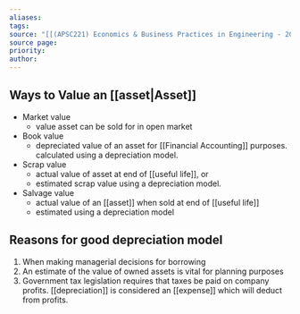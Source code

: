 ```yaml
---
aliases: 
tags: 
source: "[[(APSC221) Economics & Business Practices in Engineering - 2022 version.pdf#page=108&selection=39,0,39,17|(APSC221) Economics & Business Practices in Engineering - 2022 version, page 108]]"
source page: 
priority: 
author:
---
```

## Ways to Value an [[asset|Asset]]
- Market value
    - value asset can be sold for in open market
- Book value
    - depreciated value of an asset for [[Financial Accounting]] purposes. calculated using a depreciation model.
- Scrap value
    - actual value of asset at end of [[useful life]], or
    - estimated scrap value using a depreciation model.
- Salvage value
    - actual value of an [[asset]] when sold at end of [[useful life]]
    - estimated using a depreciation model
## Reasons for good depreciation model
1. When making managerial decisions for borrowing
2. An estimate of the value of owned assets is vital for planning purposes
3. Government tax legislation requires that taxes be paid on company profits. [[depreciation]] is considered an [[expense]] which will deduct from profits.
